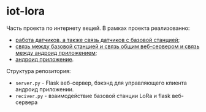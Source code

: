 # iot-lora

Часть проекта по интернету вещей. В рамках проекта реализованно:
- [работа датчиков, а также связь датчиков с базовой станцией]();
- [связь между базовой станцией и связь общим веб-сервером и связь между андроид приложением](https://github.com/nogorka/iot-lora);
- [андроид приложение](https://github.com/nodreamistoobig/Lora).

Структура репозитория:

- `server.py` - Flask веб-сервер, бэкэнд для управляющего клиента андроид приложении. 
- `reciver.py` - взаимодействие базовой станции LoRa и flask веб-сервера